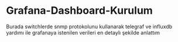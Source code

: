 # Grafana-Dashboard-Kurulum
Burada switchlerde snmp protokolunu kullanarak telegraf ve influxdb yardımı ile grafanaya istenilen verileri en detaylı şekilde anlattım
